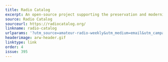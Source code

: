 ```yaml
---
title: Radio Catalog
excerpt: An open-source project supporting the preservation and modernization of long-standing Amateur Radio software projects.
source: Radio Catalog
sourceurl: https://radiocatalog.org/
linkname: radio-catalog
urlparams: '?utm_source=amateur-radio-weekly&utm_medium=email&utm_campaign=newsletter'
headerimage: arw-header.gif
linktype: link
order: 4
issue: 395
---
```

